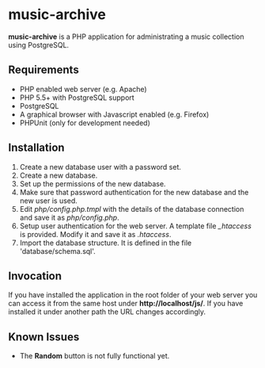 # music-archive
**music-archive** is a PHP application for administrating a music collection using PostgreSQL.

## Requirements
- PHP enabled web server (e.g. Apache)
- PHP 5.5+ with PostgreSQL support
- PostgreSQL
- A graphical browser with Javascript enabled (e.g. Firefox)
- PHPUnit (only for development needed)

## Installation
1. Create a new database user with a password set.
2. Create a new database.
3. Set up the permissions of the new database.
4. Make sure that password authentication for the new database and the new user is used.
5. Edit *php/config.php.tmpl* with the details of the database connection and save it as *php/config.php*.
6. Setup user authentication for the web server. A template file *_htaccess* is provided. Modify it and save it as *.htaccess*.
7. Import the database structure. It is defined in the file 'database/schema.sql'.

## Invocation

If you have installed the application in the root folder of your web server you can access it from the same host under **http://localhost/js/**. If you have installed it under another path the URL changes accordingly.

## Known Issues
- The **Random** button is not fully functional yet.

